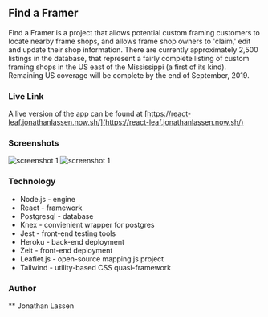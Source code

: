 ## Find a Framer

Find a Framer is a project that allows potential custom framing customers to locate nearby frame shops, and allows frame shop owners to 'claim,' edit and update their shop information. There are currently approximately 2,500 listings in the database, that represent a fairly complete listing of custom framing shops in the US east of the Mississippi (a first of its kind). Remaining US coverage will be complete by the end of September, 2019. 

### Live Link

A live version of the app can be found at [https://react-leaf.jonathanlassen.now.sh/](https://react-leaf.jonathanlassen.now.sh/)

### Screenshots

 ![screenshot 1](https://res.cloudinary.com/dcdv6emgi/image/upload/v1567184313/Screenshot_from_2019-08-30_12-47-10_kvs6da.png)
 ![screenshot 1](https://res.cloudinary.com/dcdv6emgi/image/upload/v1567184312/Screenshot_from_2019-08-30_12-47-27_j1brcu.png)

### Technology

+ Node.js - engine
+ React - framework
+ Postgresql - database
+ Knex - convienient wrapper for postgres
+ Jest - front-end testing tools
+ Heroku - back-end deployment
+ Zeit - front-end deployment
+ Leaflet.js - open-source mapping js project
+ Tailwind - utility-based CSS quasi-framework

### Author

** Jonathan Lassen